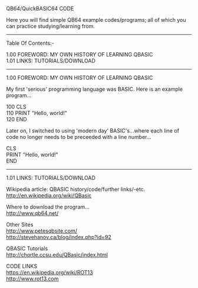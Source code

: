 QB64/QuickBASIC64 CODE

Here you will find simple QB64 example codes/programs; all of which you can practice studying/learning from.

-----

Table Of Contents:-

1.00 FOREWORD: MY OWN HISTORY OF LEARNING QBASIC  
1.01 LINKS: TUTORIALS/DOWNLOAD

-----

1.00 FOREWORD: MY OWN HISTORY OF LEARNING QBASIC

My first 'serious' programming language was BASIC. Here is an example program...

100 CLS  
110 PRINT "Hello, world!"  
120 END

Later on, I switched to using 'modern day' BASIC's...where each line of code no longer needs to be preceeded with a line number...

CLS  
PRINT "Hello, world!"  
END

-----

1.01 LINKS: TUTORIALS/DOWNLOAD

Wikipedia article: QBASIC history/code/further links/-etc.  
http://en.wikipedia.org/wiki/QBasic

Where to download the program...  
http://www.qb64.net/

Other Sites  
http://www.petesqbsite.com/  
http://stevehanov.ca/blog/index.php?id=92  

QBASIC Tutorials  
http://chortle.ccsu.edu/QBasic/index.html  

CODE LINKS  
https://en.wikipedia.org/wiki/ROT13  
http://www.rot13.com  


